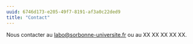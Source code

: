 ```yaml
---
uuid: 6746d173-e205-49f7-8191-af3a0c22ded9
title: "Contact"
---
```

 Nous contacter au labo@sorbonne-universite.fr ou au XX XX XX XX XX.